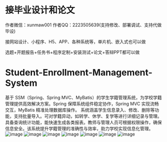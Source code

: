 # 接毕业设计和论文
作者微信：xunmaw001  作者QQ：2223505639(支持修改、部署调试、支持代做毕设)

接网站设计、小程序、H5、APP、各种系统等，单片机、嵌入式也可以做

选题+开题报告+任务书+程序定制+安装测试+论文+答辩PPT都可以做
# Student-Enrollment-Management-System
基于 SSM（Spring、Spring MVC、MyBatis）的学生学籍管理系统，为学校学籍管理提供高效解决方案。Spring 保障系统组件稳定协作，Spring MVC 实现流畅交互，MyBatis 精准处理数据库操作。  系统涵盖学生信息录入、修改、删除等功能，支持批量导入。可对学籍异动，如转学、休学、复学等进行详细记录与管理。具备查询统计功能，能快速生成各类报表。教师与管理人员可根据权限操作，确保信息安全。该系统提升学籍管理的准确性与效率，助力学校实现信息化管理。 
![image](https://github.com/user-attachments/assets/d29dd331-a4b4-4665-ad05-be9a148d53f4)
![image](https://github.com/user-attachments/assets/778bbb1d-3125-4039-95fb-c323a0fbd159)
![image](https://github.com/user-attachments/assets/e836284d-718a-484f-921c-fc7bade1e6e6)
![image](https://github.com/user-attachments/assets/1ce31a5b-5715-47fb-88db-e67b046b9003)
![image](https://github.com/user-attachments/assets/e8a09df5-c6f9-4552-b846-1ba581c6f6ed)
![image](https://github.com/user-attachments/assets/9181bbdf-143d-4a85-a970-5dc68ec7986c)
![image](https://github.com/user-attachments/assets/e618cb19-168e-4e9f-ba5e-d77424510207)
